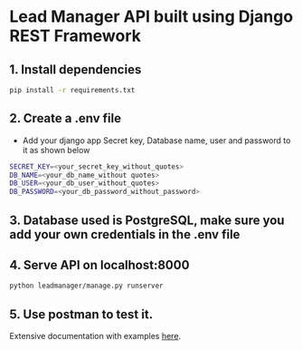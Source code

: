 # Lead Manager API built using Django REST Framework

## 1. Install dependencies
```sh
pip install -r requirements.txt
```

## 2. Create a .env file
- Add your django app Secret key, Database name, user and password to it as shown below
```sh
SECRET_KEY=<your_secret_key_without_quotes>
DB_NAME=<your_db_name_without quotes>
DB_USER=<your_db_user_without_quotes>
DB_PASSWORD=<your_db_password_without_password>
```

## 3. Database used is PostgreSQL, make sure you add your own credentials in the .env file

## 4. Serve API on localhost:8000
```sh
python leadmanager/manage.py runserver
```

## 5. Use postman to test it.

Extensive documentation with examples [here](#).